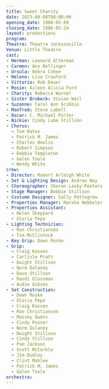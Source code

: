 ```yaml
---
title: Sweet Charity
date: 2023-09-08T00:00:00
opening_date: 1986-05-09
closing_date: 1986-05-24
layout: productions
program:
Theatre: Theatre Jacksonville
Venue: Little Theatre
cast:
- Herman: Leonard Alterman
- Carmen: Ann Bellinger
- Ursula: Debra Cohee
- Helene: Lisa Crawford
- Vittorio: Rob Dauer
- Rosie: Aileen Alicia Ford
- Charity: Rebecca Warner
- Sister Brubeck: Vivian Weil
- Suzanne: Carol Ann Gribbin
- Manfred: Steve Labell
- Oscar: C. Michael Porter
- Nickie: Cindy Lube Stillson
- Chorus:
  - Tom Bates
  - Patrick M. James
  - Charles Nowlin
  - Robert Simpson
  - Debbie Templeton
  - Galen Toole
  - Wendy White
crew:
- Director: Robert Arleigh White
- Set & Lighting Design: Andrew Way
- Choreographer: Sharon Lasky-Peeters
- Stage Manager: Bobbie Stillson
- Costume Designer: Sally Pettegrew
- Properties Manager: Marsha Hebbeler
- Properties Assistant:
  - Helen Sheppard
  - Gloria Pepe
- Lighting Technician:
  - Ron Christiansen
  - Tim McClintock
- Key Grip: Dawn Roske
- Grip:
  - Craig Kassen
  - Carlisle Pratt
  - Dwight Stillson
  - Norm Dulaney
  - Dave Stillson
  - Randi Glossman
  - Audie Gibson
- Set Construction:
  - Dawn Roske
  - Gloria Pepe
  - Craig Kassen
  - Ron Christiansen
  - Massey Owens
  - Cindy Posner
  - Norm Dulaney
  - Dwight Stillson
  - Cindy Stillson
  - Pam Jackson
  - Scott McCorkle
  - Jim Dudley
  - Clint Mahlee
  - Patrick M. James
  - Galen Toole
orchestra:
---
```


